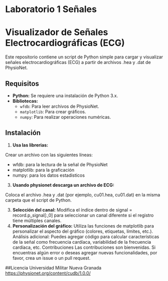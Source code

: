 # Laboratorio 1 Señales

# Visualizador de Señales Electrocardiográficas (ECG)

Este repositorio contiene un script de Python simple para cargar y visualizar señales electrocardiográficas (ECG) a partir de archivos .hea y .dat de PhysioNet.

## Requisitos
* **Python:** Se requiere una instalación de Python 3.x.
* **Bibliotecas:**
  * `wfdb`: Para leer archivos de PhysioNet.
  * `matplotlib`: Para crear gráficos.
  * `numpy`: Para realizar operaciones numéricas.

## Instalación
1. **Usa las librerias:**
   
Crear un archivo con las siguientes líneas:
* wfdb: para la lectura de la señal de PhysioNet
* matplotlib: para la graficación
* numpy: para los datos estadisticos

3. **Usando physionet descarga un archivo de ECG:**

Coloca el archivo .hea y .dat (por ejemplo, cu01.hea, cu01.dat) en la misma carpeta que el script de Python.


3. **Selección del canal:** Modifica el índice dentro de signal = record.p_signal[:,0] para seleccionar un canal diferente si el registro tiene múltiples canales.
4. **Personalización del gráfico:** Utiliza las funciones de matplotlib para personalizar el aspecto del gráfico (colores, etiquetas, límites, etc.).
Análisis adicional: Puedes agregar código para calcular características de la señal como frecuencia cardíaca, variabilidad de la frecuencia cardíaca, etc.
Contribuciones
Las contribuciones son bienvenidas. Si encuentras algún error o deseas agregar nuevas funcionalidades, por favor, crea un issue o un pull request.

##Licencia
Universidad Militar Nueva Granada
https://physionet.org/content/cudb/1.0.0/

